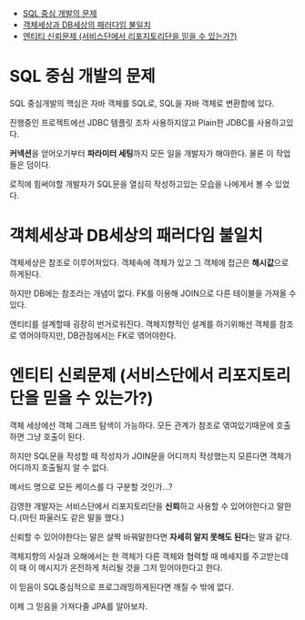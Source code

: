 - [SQL 중심 개발의 문제](#sql-중심-개발의-문제)
- [객체세상과 DB세상의 패러다임 불일치](#객체세상과-db세상의-패러다임-불일치)
- [엔티티 신뢰문제 (서비스단에서 리포지토리단을 믿을 수 있는가?)](#엔티티-신뢰문제-서비스단에서-리포지토리단을-믿을-수-있는가)

# SQL 중심 개발의 문제

SQL 중심개발의 핵심은 자바 객체를 SQL로, SQL을 자바 객체로 변환함에 있다.

진행중인 프로젝트에선 JDBC 템플릿 조차 사용하지않고 Plain한 JDBC를 사용하고있다.

**커넥션**을 얻어오기부터 **파라미터 세팅**까지 모든 일을 개발자가 해야한다. 물론 이 작업들은 덤이다.

로직에 힘써야할 개발자가 SQL문을 열심히 작성하고있는 모습을 나에게서 볼 수 있었다.

# 객체세상과 DB세상의 패러다임 불일치

객체세상은 참조로 이루어져있다. 객체속에 객체가 있고 그 객체에 접근은 **해시값**으로 하게된다.

하지만 DB에는 참조라는 개념이 없다. FK를 이용해 JOIN으로 다른 테이블을 가져올 수 있다.

엔티티를 설계할때 굉장히 번거로워진다. 객체지향적인 설계를 하기위해선 객체를 참조로 엮어야하지만, DB관점에서는 FK로 엮어야한다.

# 엔티티 신뢰문제 (서비스단에서 리포지토리단을 믿을 수 있는가?)

객체 세상에선 객체 그래프 탐색이 가능하다. 모든 관계가 참조로 엮여있기때문에 호출하면 그냥 호출이 된다.

하지만 SQL문을 작성할 때 작성자가 JOIN문을 어디까지 작성했는지 모른다면 객체가 어디까지 호출될지 알 수 없다.

메서드 명으로 모든 케이스를 다 구분할 것인가...?

김영한 개발자는 서비스단에서 리포지토리단을 **신뢰**하고 사용할 수 있어야한다고 말한다.(마틴 파울러도 같은 말을 했다.)

신뢰할 수 있어야한다는 말은 살짝 바꿔말한다면 **자세히 알지 못해도 된다**는 말과 같다.

객체지향의 사실과 오해에서는 한 객체가 다른 객체와 협력할 때 메세지를 주고받는데 이 때 이 메시지가 온전하게 처리될 것을 그저 믿어야한다고 한다.

이 믿음이 SQL중심적으로 프로그래밍하게된다면 깨질 수 밖에 없다.

이제 그 믿음을 가져다줄 JPA를 알아보자.